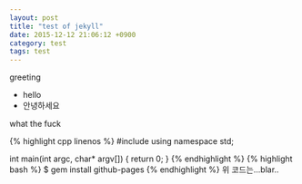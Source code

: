 ```yaml
---
layout: post
title: "test of jekyll"
date: 2015-12-12 21:06:12 +0900
category: test
tags: test
---
```


greeting 

- hello
- 안녕하세요

what the fuck

{% highlight cpp linenos %}
#include <iostream>
using namespace std;

int main(int argc, char* argv[]) {
	return 0;
}
{% endhighlight %}
{% highlight bash %}
$ gem install github-pages
{% endhighlight %}
위 코드는...blar..
